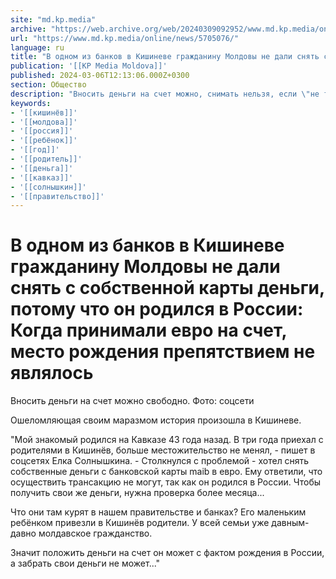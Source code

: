 ```yaml
---
site: "md.kp.media"
archive: "https://web.archive.org/web/20240309092952/www.md.kp.media/online/news/5705076/"
url: "https://www.md.kp.media/online/news/5705076/"
language: ru
title: "В одном из банков в Кишиневе гражданину Молдовы не дали снять с собственной карты деньги, потому что он родился в России: Когда принимали евро на счет, место рождения препятствием не являлось"
publication: '[[KP Media Moldova]]'
published: 2024-03-06T12:13:06.000Z+0300
section: Общество
description: "Вносить деньги на счет можно, снимать нельзя, если \"не там\" родился"
keywords:
- '[[кишинёв]]'
- '[[молдова]]'
- '[[россия]]'
- '[[ребёнок]]'
- '[[год]]'
- '[[родитель]]'
- '[[деньга]]'
- '[[кавказ]]'
- '[[солнышкин]]'
- '[[правительство]]'
---
```


# В одном из банков в Кишиневе гражданину Молдовы не дали снять с собственной карты деньги, потому что он родился в России: Когда принимали евро на счет, место рождения препятствием не являлось

Вносить деньги на счет можно свободно. Фото: соцсети

Ошеломляющая своим маразмом история произошла в Кишиневе.

"Мой знакомый родился на Кавказе 43 года назад. В три года приехал с родителями в Кишинёв, больше местожительство не менял, - пишет в соцсетях Елка Солнышкина. - Столкнулся с проблемой - хотел снять собственные деньги с банковской карты maib в евро. Ему ответили, что осуществить трансакцию не могут, так как он родился в России. Чтобы получить свои же деньги, нужна проверка более месяца...

Что они там курят в нашем правительстве и банках? Его маленьким ребёнком привезли в Кишинёв родители. У всей семьи уже давным-давно молдавское гражданство.

Значит положить деньги на счет он может с фактом рождения в России, а забрать свои деньги не может..."